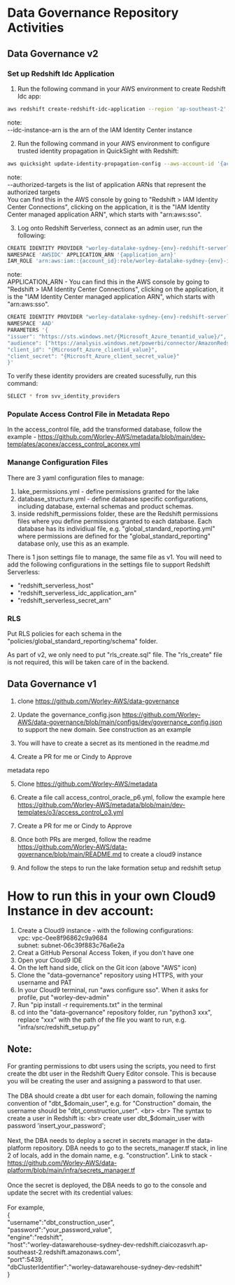 # Data Governance Repository Activities

## Data Governance v2

### Set up Redshift Idc Application
01. Run the following command in your AWS environment to create Redshift Idc app: 
```bash
aws redshift create-redshift-idc-application --region 'ap-southeast-2' --idc-instance-arn {idc-instance-arn} --identity-namespace 'AWSIDC' --idc-display-name 'worley-datalake-sydney-{env}-redshift-serverless-idc-app' --iam-role-arn 'arn:aws:iam::{account_id}:role/worley-datalake-sydney-{env}-iam-service-role-redshift-awsidc' --redshift-idc-application-name 'worley-datalake-sydney-{env}-redshift-serverless-idc-app'  --service-integrations '[{"LakeFormation":[{"LakeFormationQuery":{"Authorization": "Enabled"}}]}]'
```
note: 
<br>
--idc-instance-arn is the arn of the IAM Identity Center instance

02. Run the following command in your AWS environment to configure trusted identity propagation in QuickSight with Redshift: 
```bash
aws quicksight update-identity-propagation-config --aws-account-id '{account_id}' --service 'REDSHIFT' --authorized-targets '{authorised_targets}'
```
note:
<br>
--authorized-targets is the list of application ARNs that represent the authorized targets
<br>
You can find this in the AWS console by going to "Redshift > IAM Identity Center Connections", clicking on the application, it is the "IAM Identity Center managed application ARN", which starts with "arn:aws:sso".

03. Log onto Redshift Serverless, connect as an admin user, run the following:
```bash
CREATE IDENTITY PROVIDER "worley-datalake-sydney-{env}-redshift-serverless-idc-app" TYPE AWSIDC
NAMESPACE 'AWSIDC' APPLICATION_ARN '{application_arn}'
IAM_ROLE 'arn:aws:iam::{account_id}:role/worley-datalake-sydney-{env}-iam-service-role-redshift-awsidc'
```
note:
<br>
APPLICATION_ARN - You can find this in the AWS console by going to "Redshift > IAM Identity Center Connections", clicking on the application, it is the "IAM Identity Center managed application ARN", which starts with "arn:aws:sso".

```bash
CREATE IDENTITY PROVIDER "worley-datalake-sydney-{env}-redshift-serverless-oauth-app" TYPE azure
NAMESPACE 'AAD'
PARAMETERS '{
"issuer": "https://sts.windows.net/{Microsoft_Azure_tenantid_value}/",
"audience": ["https://analysis.windows.net/powerbi/connector/AmazonRedshift"],
"client_id": "{Microsoft_Azure_clientid_value}",
"client_secret": "{Microsft_Azure_client_secret_value}"
}'
```

To verify these identity providers are created sucessfully, run this command:
```bash
SELECT * from svv_identity_providers
```

### Populate Access Control File in Metadata Repo
In the access_control file, add the transformed database, follow the example - https://github.com/Worley-AWS/metadata/blob/main/dev-templates/aconex/access_control_aconex.yml

### Manange Configuration Files
There are 3 yaml configuration files to manage:
01. lake_permissions.yml - define permissions granted for the lake
02. database_structure.yml - define database specific configurations, including database, external schemas and product schemas. 
03. inside redshift_permissions folder, these are the Redshift permissions files where you define permissions granted to each database. Each database has its individiual file, e.g. "global_standard_reporting.yml" where permissions are defined for the "global_standard_reporting" database only, use this as an example.

There is 1 json settings file to manage, the same file as v1. You will need to add the following configurations in the settings file to support Redshift Serverless:
- "redshift_serverless_host"
- "redshift_serverless_idc_application_arn"
- "redshift_serverless_secret_arn"

### RLS
Put RLS policies for each schema in the "policies/global_standard_reporting/schema" folder. 

As part of v2, we only need to put "rls_create.sql" file. The "rls_create" file is not required, this will be taken care of in the backend. 


## Data Governance v1

01. clone https://github.com/Worley-AWS/data-governance
 
02. Update the governance_config.json https://github.com/Worley-AWS/data-governance/blob/main/configs/dev/governance_config.json to support the new domain. See construction as an example
 
03. You will have to create a secret as its mentioned in the readme.md

04. Create a PR for me or Cindy to Approve
 
metadata repo
<br>

05. Clone https://github.com/Worley-AWS/metadata

06. Create a file call access_control_oracle_p6.yml, follow the example here https://github.com/Worley-AWS/metadata/blob/main/dev-templates/o3/access_control_o3.yml

07. Create a PR for me or Cindy to Approve
 
08. Once both PRs are merged, follow the readme https://github.com/Worley-AWS/data-governance/blob/main/README.md to create a cloud9 instance 

09. And follow the steps to run the lake formation setup and redshift setup 


# How to run this in your own Cloud9 Instance in dev account:
1. Create a Cloud9 instance - with the following configurations:
    <br> vpc: vpc-0ee8f96862c9a9684
    <br> subnet: subnet-06c39f883c76a6e2a
2. Creat a GitHub Personal Access Token, if you don't have one
3. Open your Cloud9 IDE
4. On the left hand side, click on the Git icon (above "AWS" icon)
5. Clone the "data-governance" repository using HTTPS, with your username and PAT
6. In your Cloud9 terminal, run "aws configure sso". When it asks for profile, put "worley-dev-admin"
7. Run "pip install -r requirements.txt" in the terminal 
8. cd into the "data-governance" repository folder, run "python3 xxx", replace "xxx" with the path of the file you want to run, e.g. "infra/src/redshift_setup.py"

## Note:
For granting permissions to dbt users using the scripts, you need to first create the dbt user in the Redshift Query Editor console. This is because you will be creating the user and assigning a password to that user. 
<br>
<br>
The DBA should create a dbt user for each domain, following the naming convention of "dbt_$domain_user", e.g. for "Construction" domain, the username should be "dbt_construction_user".
<br>
<br>
The syntax to create a user in Redshift is:
<br>
create user dbt_$domain_user with password 'insert_your_password';
<br>
<br>
Next, the DBA needs to deploy a secret in secrets manager in the data-platform repository. DBA needs to go to the secrets_manager.tf stack, in line 2 of locals, add in the domain name, e.g. "construction". Link to stack - https://github.com/Worley-AWS/data-platform/blob/main/infra/secrets_manager.tf
<br>
<br>
Once the secret is deployed, the DBA needs to go to the console and update the secret with its credential values:
<br>
<br>
For example,
<br>{
    <br>"username":"dbt_construction_user",
    <br>"password":"your_password_value",
    <br>"engine":"redshift",
    <br>"host":"worley-datawarehouse-sydney-dev-redshift.ciaicozasvrh.ap-southeast-2.redshift.amazonaws.com",
    <br>"port":5439,
    <br>"dbClusterIdentifier":"worley-datawarehouse-sydney-dev-redshift"
<br>}